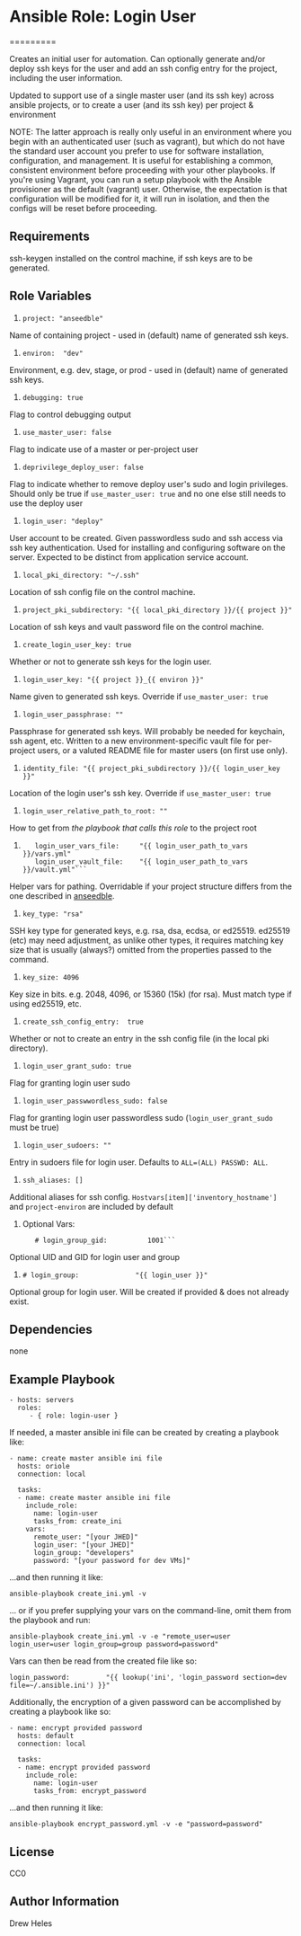 # Ansible Role: Login User
=========

Creates an initial user for automation. Can optionally generate and/or deploy ssh keys for the user and add an ssh config entry for the project, including the user information.

Updated to support use of a single master user (and its ssh key) across ansible projects,
or to create a user (and its ssh key) per project & environment

NOTE: The latter approach is really only useful in an environment where you begin with an authenticated user (such as vagrant), but which do not have the standard user account you prefer to use for software
installation, configuration, and management.
It is useful for establishing a common, consistent environment before proceeding with your other playbooks.
If you're using Vagrant, you can run a setup playbook with the Ansible provisioner as the default (vagrant) user. Otherwise, the expectation is that configuration will be modified for it, it will run in isolation, and then the configs will be reset before proceeding.

Requirements
------------

ssh-keygen installed on the control machine, if ssh keys are to be generated.


Role Variables
--------------

1. ```project: "anseedble"```

Name of containing project - used in (default) name of generated ssh keys.


1. ```environ:  "dev"```

Environment, e.g. dev, stage, or prod - used in (default) name of generated ssh keys.


1. ```debugging: true```

Flag to control debugging output


1. ```use_master_user: false```

Flag to indicate use of a master or per-project user


1. ```deprivilege_deploy_user: false```

Flag to indicate whether to remove deploy user's sudo and login privileges.
Should only be true if `use_master_user: true` and no one else still needs to use the deploy user


1. ```login_user: "deploy"```

User account to be created. Given passwordless sudo and ssh access via ssh key authentication. Used for installing and configuring software on the server. Expected to be distinct from application service account.


1. ```local_pki_directory: "~/.ssh"```

Location of ssh config file on the control machine.


1. ```project_pki_subdirectory: "{{ local_pki_directory }}/{{ project }}"```

Location of ssh keys and vault password file on the control machine.


1. ```create_login_user_key: true```

Whether or not to generate ssh keys for the login user.


1. ```login_user_key: "{{ project }}_{{ environ }}"```

Name given to generated ssh keys. Override if `use_master_user: true`


1. ```login_user_passphrase: ""```

Passphrase for generated ssh keys. Will probably be needed for keychain, ssh agent, etc. Written to a new environment-specific vault file for per-project users, or a valuted README file for master users (on first use only).


1. ```identity_file: "{{ project_pki_subdirectory }}/{{ login_user_key }}"```

Location of the login user's ssh key. Override if `use_master_user: true`


1. ```login_user_relative_path_to_root: ""```

How to get from *the playbook that calls this role* to the project root


1. ```login_user_path_to_vars:  "{{ login_user_relative_path_to_root }}inventory/group_vars/{{ environ }}"
      login_user_vars_file:     "{{ login_user_path_to_vars }}/vars.yml"
      login_user_vault_file:    "{{ login_user_path_to_vars }}/vault.yml"```

Helper vars for pathing. Overridable if your project structure differs from the one described in [anseedble](https://github.com/dheles/anseedble).


1. ```key_type: "rsa"```

SSH key type for generated keys, e.g. rsa, dsa, ecdsa, or ed25519. ed25519 (etc) may need adjustment, as unlike other types, it requires matching key size that is usually (always?) omitted from the properties passed to the command.


1. ```key_size: 4096```

Key size in bits. e.g. 2048, 4096, or 15360 (15k) (for rsa). Must match type if using ed25519, etc.


1. ```create_ssh_config_entry:  true```

Whether or not to create an entry in the ssh config file (in the local pki directory).


1. ```login_user_grant_sudo: true```

Flag for granting login user sudo


1. ```login_user_passwwordless_sudo: false```

Flag for granting login user passwordless sudo (`login_user_grant_sudo` must be true)


1. ```login_user_sudoers: ""```

Entry in sudoers file for login user. Defaults to `ALL=(ALL) PASSWD: ALL`.


1. ```ssh_aliases: []```

Additional aliases for ssh config.
`Hostvars[item]['inventory_hostname']` and `project-environ` are included by default


1. Optional Vars:

    ```# login_user_uid:           1001
       # login_group_gid:          1001```

Optional UID and GID for login user and group


1. ```# login_group:              "{{ login_user }}"```

Optional group for login user. Will be created if provided & does not already exist.


Dependencies
------------

none


Example Playbook
----------------

    - hosts: servers
      roles:
         - { role: login-user }


If needed, a master ansible ini file can be created by creating a playbook like:

    - name: create master ansible ini file
      hosts: oriole
      connection: local

      tasks:
      - name: create master ansible ini file
        include_role:
          name: login-user
          tasks_from: create_ini
        vars:
          remote_user: "[your JHED]"
          login_user: "[your JHED]"
          login_group: "developers"
          password: "[your password for dev VMs]"

...and then running it like:

    ansible-playbook create_ini.yml -v

... or if you prefer supplying your vars on the command-line, omit them from the playbook and run:

    ansible-playbook create_ini.yml -v -e "remote_user=user login_user=user login_group=group password=password"

Vars can then be read from the created file like so:

    login_password:         "{{ lookup('ini', 'login_password section=dev file=~/.ansible.ini') }}"


Additionally, the encryption of a given password can be accomplished by creating a playbook like so:

    - name: encrypt provided password
      hosts: default
      connection: local

      tasks:
      - name: encrypt provided password
        include_role:
          name: login-user
          tasks_from: encrypt_password

...and then running it like:

    ansible-playbook encrypt_password.yml -v -e "password=password"


License
-------

CC0

Author Information
------------------

Drew Heles
